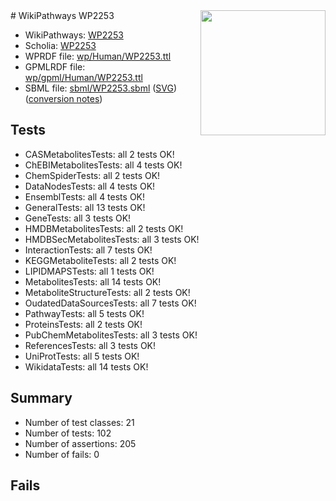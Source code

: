 <img style="float: right; width: 200px" src="../logo.png" />
# WikiPathways WP2253

* WikiPathways: [WP2253](https://identifiers.org/wikipathways:WP2253)
* Scholia: [WP2253](https://scholia.toolforge.org/wikipathways/WP2253)
* WPRDF file: [wp/Human/WP2253.ttl](../wp/Human/WP2253.ttl)
* GPMLRDF file: [wp/gpml/Human/WP2253.ttl](../wp/gpml/Human/WP2253.ttl)
* SBML file: [sbml/WP2253.sbml](../sbml/WP2253.sbml) ([SVG](../sbml/WP2253.svg)) ([conversion notes](../sbml/WP2253.txt))

## Tests
* CASMetabolitesTests: all 2 tests OK!
* ChEBIMetabolitesTests: all 4 tests OK!
* ChemSpiderTests: all 2 tests OK!
* DataNodesTests: all 4 tests OK!
* EnsemblTests: all 4 tests OK!
* GeneralTests: all 13 tests OK!
* GeneTests: all 3 tests OK!
* HMDBMetabolitesTests: all 2 tests OK!
* HMDBSecMetabolitesTests: all 3 tests OK!
* InteractionTests: all 7 tests OK!
* KEGGMetaboliteTests: all 2 tests OK!
* LIPIDMAPSTests: all 1 tests OK!
* MetabolitesTests: all 14 tests OK!
* MetaboliteStructureTests: all 2 tests OK!
* OudatedDataSourcesTests: all 7 tests OK!
* PathwayTests: all 5 tests OK!
* ProteinsTests: all 2 tests OK!
* PubChemMetabolitesTests: all 3 tests OK!
* ReferencesTests: all 3 tests OK!
* UniProtTests: all 5 tests OK!
* WikidataTests: all 14 tests OK!


## Summary

* Number of test classes: 21
* Number of tests: 102
* Number of assertions: 205
* Number of fails: 0

## Fails

